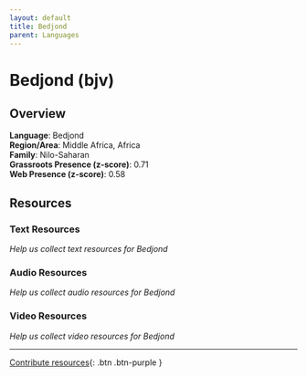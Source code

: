 ```yaml
---
layout: default
title: Bedjond
parent: Languages
---
```


# Bedjond (bjv)

## Overview

**Language**: Bedjond  
**Region/Area**: Middle Africa, Africa  
**Family**: Nilo-Saharan  
**Grassroots Presence (z-score)**: 0.71  
**Web Presence (z-score)**: 0.58  

## Resources

### Text Resources
*Help us collect text resources for Bedjond*

### Audio Resources
*Help us collect audio resources for Bedjond*

### Video Resources
*Help us collect video resources for Bedjond*

---

[Contribute resources](https://forms.office.com/e/1SfLJx3u1r){: .btn .btn-purple }
